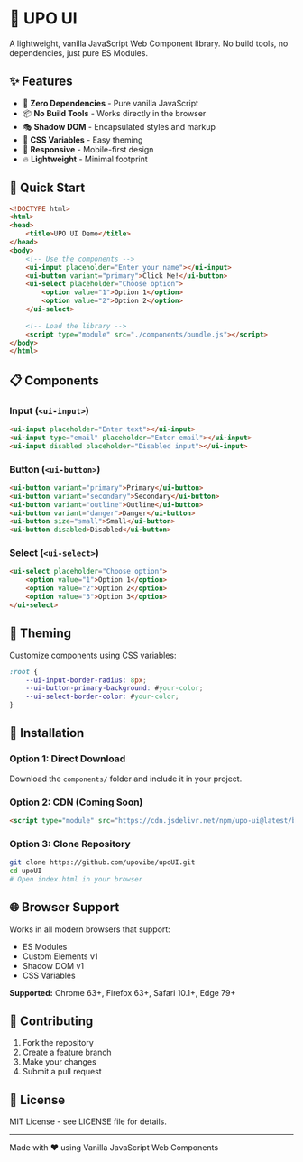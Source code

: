 # 🎨 UPO UI

A lightweight, vanilla JavaScript Web Component library. No build tools, no dependencies, just pure ES Modules.

## ✨ Features

- 🚀 **Zero Dependencies** - Pure vanilla JavaScript
- 📦 **No Build Tools** - Works directly in the browser
- 🎭 **Shadow DOM** - Encapsulated styles and markup
- 🎨 **CSS Variables** - Easy theming
- 📱 **Responsive** - Mobile-first design
- 🔥 **Lightweight** - Minimal footprint

## 🚀 Quick Start

```html
<!DOCTYPE html>
<html>
<head>
    <title>UPO UI Demo</title>
</head>
<body>
    <!-- Use the components -->
    <ui-input placeholder="Enter your name"></ui-input>
    <ui-button variant="primary">Click Me!</ui-button>
    <ui-select placeholder="Choose option">
        <option value="1">Option 1</option>
        <option value="2">Option 2</option>
    </ui-select>
    
    <!-- Load the library -->
    <script type="module" src="./components/bundle.js"></script>
</body>
</html>
```

## 📋 Components

### Input (`<ui-input>`)
```html
<ui-input placeholder="Enter text"></ui-input>
<ui-input type="email" placeholder="Enter email"></ui-input>
<ui-input disabled placeholder="Disabled input"></ui-input>
```

### Button (`<ui-button>`)
```html
<ui-button variant="primary">Primary</ui-button>
<ui-button variant="secondary">Secondary</ui-button>
<ui-button variant="outline">Outline</ui-button>
<ui-button variant="danger">Danger</ui-button>
<ui-button size="small">Small</ui-button>
<ui-button disabled>Disabled</ui-button>
```

### Select (`<ui-select>`)
```html
<ui-select placeholder="Choose option">
    <option value="1">Option 1</option>
    <option value="2">Option 2</option>
    <option value="3">Option 3</option>
</ui-select>
```

## 🎨 Theming

Customize components using CSS variables:

```css
:root {
    --ui-input-border-radius: 8px;
    --ui-button-primary-background: #your-color;
    --ui-select-border-color: #your-color;
}
```

## 📁 Installation

### Option 1: Direct Download
Download the `components/` folder and include it in your project.

### Option 2: CDN (Coming Soon)
```html
<script type="module" src="https://cdn.jsdelivr.net/npm/upo-ui@latest/bundle.js"></script>
```

### Option 3: Clone Repository
```bash
git clone https://github.com/upovibe/upoUI.git
cd upoUI
# Open index.html in your browser
```

## 🌐 Browser Support

Works in all modern browsers that support:
- ES Modules
- Custom Elements v1
- Shadow DOM v1
- CSS Variables

**Supported:** Chrome 63+, Firefox 63+, Safari 10.1+, Edge 79+

## 🤝 Contributing

1. Fork the repository
2. Create a feature branch
3. Make your changes
4. Submit a pull request

## 📄 License

MIT License - see LICENSE file for details.

---

Made with ❤️ using Vanilla JavaScript Web Components

